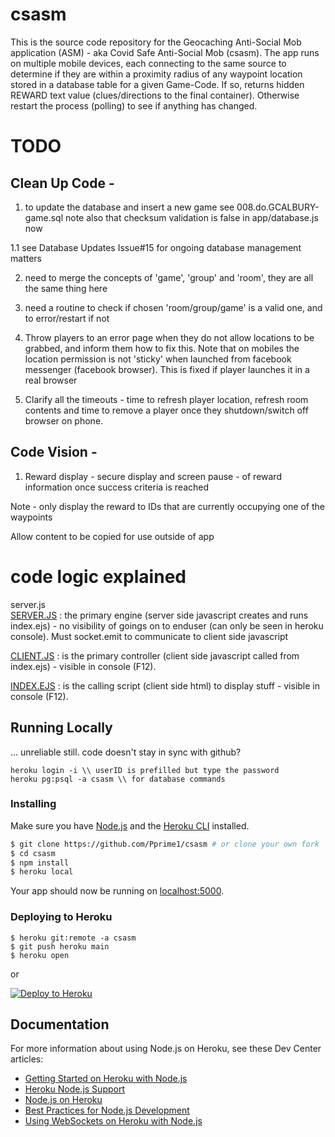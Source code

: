 # csasm
This is the source code repository for the Geocaching Anti-Social Mob application (ASM) - aka Covid Safe Anti-Social Mob (csasm).
The app runs on multiple mobile devices, each connecting to the same source to determine if they are within a proximity radius of any waypoint location stored in a database table for a given Game-Code.
If so, returns hidden REWARD text value (clues/directions to the final container). Otherwise restart the process (polling) to see if anything has changed.


# TODO

## Clean Up Code -

1. to update the database and insert a new game see 008.do.GCALBURY-game.sql note also that checksum validation is false in app/database.js now

1.1 see Database Updates Issue#15 for ongoing database management matters

2. need to merge the concepts of 'game', 'group' and 'room', they are all the same thing here

3. need a routine to check if chosen 'room/group/game' is a valid one, and to error/restart if not

4. Throw players to an error page when they do not allow locations to be grabbed, and inform them how to fix this.
Note that on mobiles the location permission is not 'sticky' when launched from facebook messenger (facebook browser). This is fixed if player launches it in a real browser

5. Clarify all the timeouts - time to refresh player location, refresh room contents and time to remove a player once they shutdown/switch off browser on phone.



## Code Vision -

1. Reward display - secure display and screen pause - of reward information once success criteria is reached

Note - only display the reward to IDs that are currently occupying one of the waypoints

Allow content to be copied for use outside of app




# code logic explained

server.js  
[SERVER.JS](/server.js) : the primary engine (server side javascript creates and runs index.ejs) - no visibility of goings on to enduser (can only be seen in heroku console). Must socket.emit to communicate to client side javascript

[CLIENT.JS](/public/js/client.js) : is the primary controller (client side javascript called from index.ejs) - visible in console (F12). 

[INDEX.EJS](/views/pages/index.ejs) : is the calling script (client side html) to display stuff  - visible in console (F12).




## Running Locally 
... unreliable still. code doesn't stay in sync with github?

```
heroku login -i \\ userID is prefilled but type the password
heroku pg:psql -a csasm \\ for database commands
```

### Installing
Make sure you have [Node.js](http://nodejs.org/) and the [Heroku CLI](https://cli.heroku.com/) installed.

```sh
$ git clone https://github.com/Pprime1/csasm # or clone your own fork
$ cd csasm
$ npm install
$ heroku local
```
Your app should now be running on [localhost:5000](http://localhost:5000/).

### Deploying to Heroku

```
$ heroku git:remote -a csasm
$ git push heroku main
$ heroku open
```
or

[![Deploy to Heroku](https://www.herokucdn.com/deploy/button.png)](https://heroku.com/deploy)

## Documentation

For more information about using Node.js on Heroku, see these Dev Center articles:

- [Getting Started on Heroku with Node.js](https://devcenter.heroku.com/articles/getting-started-with-nodejs)
- [Heroku Node.js Support](https://devcenter.heroku.com/articles/nodejs-support)
- [Node.js on Heroku](https://devcenter.heroku.com/categories/nodejs)
- [Best Practices for Node.js Development](https://devcenter.heroku.com/articles/node-best-practices)
- [Using WebSockets on Heroku with Node.js](https://devcenter.heroku.com/articles/node-websockets)
